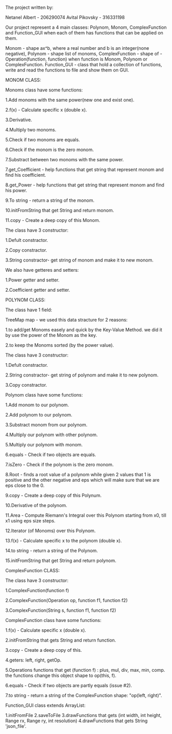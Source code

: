 The project written by:

Netanel Albert - 206290074
Avital Pikovsky - 316331198

Our project represent a 4 main classes: Polynom, Monom, ComplexFunction and Function_GUI when each of them has functions that can be applied on them.

Monom - shape ax^b, where a real number and b is an integer(none negative),
Polynom - shape list of monoms,
ComplexFunction - shape of - Operation(function, function) when function is Monom, Polynom or ComplexFunction.
Function_GUI - class that hold a collection of functions, write and read the functions to file and show them on GUI.

MONOM CLASS:

Monoms class have some functions:

1.Add monoms with the same power(new one and exist one).

2.f(x) - Calculate specific x (double x).

3.Derivative.

4.Multiply two monoms.

5.Check if two monoms are equals.

6.Check if the monom is the zero monom.

7.Substract between two monoms with the same power.

7.get_Coefficient - help functions that get string that represent monom and find his coefficient.

8.get_Power - help functions that get string that represent monom and find his power.

9.To string - return a string of the monom.

10.initFromString that get String and return monom.

11.copy - Create a deep copy of this Monom.

The class have 3 constructor:

1.Defult constractor.

2.Copy constractor.

3.String constractor- get string of monom and make it to new monom.

We also have getteres and setters:

1.Power getter and setter.

2.Coefficient getter and setter.


POLYNOM CLASS:

The class have 1 field:

TreeMap map - we used this data stracture for 2 reasons:

1.to add/get Monoms easely and quick by the Key-Value Method. we did it by use the power of the Monom as the key.

2.to keep the Monoms sorted (by the power value).

The class have 3 constructor:

1.Defult constractor.

2.String constractor- get string of polynom and make it to new polynom.

3.Copy constractor.

Polynom class have some functions:

1.Add monom to our polynom.

2.Add polynom to our polynom.

3.Substract monom from our polynom.

4.Multiply our polynom with other polynom.

5.Multiply our polynom with monom.

6.equals - Check if two objects are equals.

7.isZero - Check if the polynom is the zero monom.

8.Root - finds a root value of a polynom while given 2 values that 1 is positive and the other negative and eps which will make sure that we are eps close to the 0.

9.copy - Create a deep copy of this Polynum.

10.Derivative of the polynom.

11.Area - Compute Riemann's Integral over this Polynom starting from x0, till x1 using eps size steps.

12.Iterator (of Monoms) over this Polynom.

13.f(x) - Calculate specific x to the polynom (double x).

14.to string - return a string of the Polynom.

15.initFromString that get String and return polynom.


ComplexFunction CLASS:

The class have 3 constructor:

1.ComplexFunction(function f)

2.ComplexFunction(Operation op, function f1, function f2)

3.ComplexFunction(String s, function f1, function f2)

ComplexFunction class have some functions:

1.f(x) - Calculate specific x (double x).

2.initFromString that gets String and return function.

3.copy - Create a deep copy of this.

4.geters: left, right, getOp.

5.Operations functions that get (function f) : plus, mul, div, max, min, comp.
  the functions change this object shape to op(this, f).
  
6.equals - Check if two objects are partly equals (issue #2).

7.to string - return a string of the ComplexFunction shape: "op(left, right)".

Function_GUI class extends ArrayList:

1.initFromFile
2.saveToFile
3.drawFunctions that gets (int width, int height, Range rx, Range ry, int resolution)
4.drawFunctions that gets String 'json_file'.


